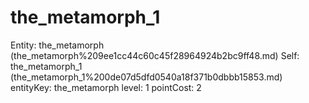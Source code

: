 # the_metamorph_1

Entity: the_metamorph (the_metamorph%209ee1cc44c60c45f28964924b2bc9ff48.md)
Self: the_metamorph_1 (the_metamorph_1%200de07d5dfd0540a18f371b0dbbb15853.md)
entityKey: the_metamorph
level: 1
pointCost: 2